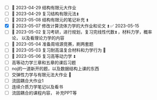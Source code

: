 - [ ] 🛫 2023-04-29 结构有限元大作业
- [ ] 🛫 2023-04-29 复习结构有限元法⏫ 
- [ ] 🛫 2023-05-08 结构有限元的笔记补充 ⏫ 
- [x] 🛫 2023-05-07 修改计算流体力学的大作业和论文 ⏫ ✅ 2023-05-15
- [ ] 🛫 2023-05-02 复习考研，进行规划，复习完线性代数⏫ ，材料力学，概率论， 以及看理论力学的内容
- [ ] 🛫 2023-05-04 准备周培源竞赛，刷两套题 
- [ ] 🛫 2023-05-03 复习耐高温复合材料和力学行为 🔽 
- [ ] 🛫 2023-05-06 复习高等动力学 ⏫ 
- [ ] 高等动力学三章和五章的课后习题 
- [ ] noj的一道新开的题，以及数据结构上课的东西 
- [ ] 交弹性力学与有限元法大作业 🔼 
- [ ] 流固耦合大作业1
- [ ] 连续介质力学笔记以及看书 
- [ ] 流固耦合的课程内容， 补充PPT等 
